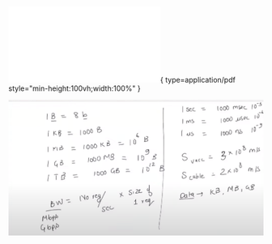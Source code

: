 ![Alt text](../arifacts/week1activity_session.pdf){ type=application/pdf style="min-height:100vh;width:100%" }


![1715595730729](image/pq_session/1715595730729.png)
